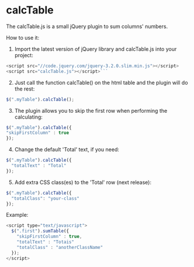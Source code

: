 # calcTable

The calcTable.js is a small jQuery plugin to sum columns' numbers.

How to use it:

1. Import the latest version of jQuery library and calcTable.js into your project:
```javascript
<script src="//code.jquery.com/jquery-3.2.0.slim.min.js"></script>
<script src="calcTable.js"></script>```
```
2. Just call the function calcTable() on the html table and the plugin will do the rest:
```javascript
$(".myTable").calcTable();
```
3. The plugin allows you to skip the first row when performing the calculating:
```javascript
$(".myTable").calcTable({
"skipFirstColumn" : true
});
```
4. Change the default 'Total' text, if you need:
```javascript
$(".myTable").calcTable({
  "totalText" : "Total"
});
```
5. Add extra CSS class(es) to the 'Total' row (next release):
```javascript
$(".myTable").calcTable({
  "totalClass": "your-class"
});
```
Example:
```javascript
<script type="text/javascript">
  $(".first").sumTable({
    "skipFirstColumn" : true,
    "totalText" : "Totais"
    "totalClass" : "anotherClassName"
  });
</script>
```
